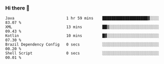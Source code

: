 ### Hi there 👋

<!--START_SECTION:waka-->

```text
Java                       1 hr 59 mins    ████████████████████▓░░░░   83.07 %
XML                        13 mins         ██▒░░░░░░░░░░░░░░░░░░░░░░   09.43 %
Kotlin                     10 mins         █▓░░░░░░░░░░░░░░░░░░░░░░░   07.30 %
Brazil Dependency Config   0 secs          ░░░░░░░░░░░░░░░░░░░░░░░░░   00.20 %
Shell Script               0 secs          ░░░░░░░░░░░░░░░░░░░░░░░░░   00.01 %
```

<!--END_SECTION:waka-->

<!--
**jerry-shao/jerry-shao** is a ✨ _special_ ✨ repository because its `README.md` (this file) appears on your GitHub profile.

Here are some ideas to get you started:

- 🔭 I’m currently working on ...
- 🌱 I’m currently learning ...
- 👯 I’m looking to collaborate on ...
- 🤔 I’m looking for help with ...
- 💬 Ask me about ...
- 📫 How to reach me: ...
- 😄 Pronouns: ...
- ⚡ Fun fact: ...
-->
